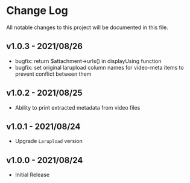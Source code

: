 # Change Log

All notable changes to this project will be documented in this file.

## v1.0.3 - 2021/08/26
- bugfix: return $attachment->urls() in displayUsing function
- bugfix: set original larupload column names for video-meta items to prevent conflict between them 

## v1.0.2 - 2021/08/25
- Ability to print extracted metadata from video files

## v1.0.1 - 2021/08/24
- Upgrade `Larupload` version

## v1.0.0 - 2021/08/24
- Initial Release
